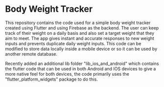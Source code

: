 # Body Weight Tracker

This repository contains the code used for a simple body weight tracker created using Flutter and using Firebase as the backend. The user can keep track of their weight on a daily basis and also set a target weight that they aim to meet. The app gives instant and accurate responses to new weight inputs and prevents duplicate daily weight inputs. This code can be modified to store data locally inside a mobile device or so it can be used by another remote database. 

Recently added an additional lib folder "lib_ios_and_android" which contains the flutter code that can be used in both Android and IOS devices to give a more native feel for both devices, the code primarily uses the "flutter_platform_widgets" package to do this.
